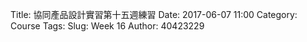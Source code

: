 Title: 協同產品設計實習第十五週練習
Date: 2017-06-07 11:00
Category: Course
Tags: 
Slug: Week 16
Author: 40423229

